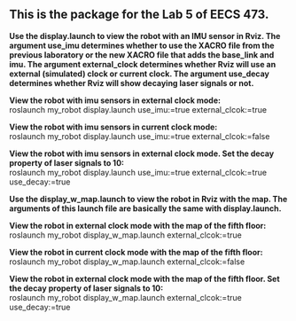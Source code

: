 ## This is the package for the Lab 5 of EECS 473.

**Use the display.launch to view the robot with an IMU sensor in Rviz. The argument use_imu determines whether to use the XACRO file from the previous laboratory or the new XACRO file that adds the base_link and imu. The argument external_clock determines whether Rviz will use an external (simulated) clock or current clock. The argument use_decay determines whether Rviz will show decaying laser signals or not.**

**View the robot with imu sensors in external clock mode:**  
roslaunch my_robot display.launch use_imu:=true external_clcok:=true  

**View the robot with imu sensors in current clock mode:**  
roslaunch my_robot display.launch use_imu:=true external_clcok:=false  

**View the robot with imu sensors in external clock mode. Set the decay property of laser signals to 10:**  
roslaunch my_robot display.launch use_imu:=true external_clcok:=true use_decay:=true  

  
**Use the display_w_map.launch to view the robot in Rviz with the map. The arguments of this launch file are basically the same with display.launch.**

**View the robot in external clock mode with the map of the fifth floor:**   
roslaunch my_robot display_w_map.launch external_clcok:=true  

**View the robot in current clock mode  with the map of the fifth floor:**  
roslaunch my_robot display_w_map.launch external_clcok:=false  

**View the robot in external clock mode with the map of the fifth floor. Set the decay property of laser signals to 10:**  
roslaunch my_robot display_w_map.launch external_clcok:=true use_decay:=true

